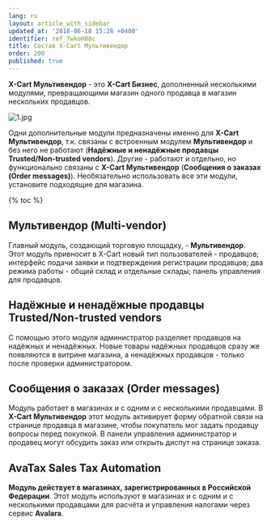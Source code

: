 ```yaml
---
lang: ru
layout: article_with_sidebar
updated_at: '2018-06-18 15:28 +0400'
identifier: ref_7wkoH88c
title: Состав X-Cart Мультивендор
order: 200
published: true
---
```

**X-Cart Мультивендор** - это **X-Cart Бизнес**, дополненный несколькими модулями, превращающими магазин одного продавца в магазин нескольких продавцов. 

![1.jpg]({{site.baseurl}}/attachments/ref_7wkoH88c/1.jpg)

Одни дополнительные модули предназначены именно для **X-Cart Мультивендор**, т.к. связаны с встроенным модулем **Мультивендор** и без него не работают (**Надёжные и ненадёжные продавцы Trusted/Non-trusted vendors**). Другие - работают и отдельно, но функционально связаны с **X-Cart Мультивендор** (**Сообщения о заказах (Order messages)**). Необязательно использовать все эти модули, установите подходящие для магазина.

{% toc %}

## Мультивендор (Multi-vendor)

Главный модуль, создающий торговую площадку, - **Мультивендор**. Этот модуль привносит в X-Cart новый тип пользователей - продавцов; интерфейс подачи заявки и подтверждения регистрации продавцов; два режима работы - общий склад и отдельные склады; панель управления для продавцов.

## Надёжные и ненадёжные продавцы Trusted/Non-trusted vendors

 С помощью этого модуля администратор разделяет продавцов на надёжных и ненадёжных. Новые товары надёжных продавцов сразу же появляются в витрине магазина, а ненадёжных продавцов - только после проверки администратором. 
 
## Сообщения о заказах (Order messages)
 
Модуль работает в магазинах и с одним и с несколькими продавцами. В **X-Cart Мультивендор** этот модуль активирует форму обратной связи на странице продавца в магазине, чтобы покупатель мог задать продавцу вопросы перед покупкой. В панели управления администратор и продавец могут обсудить заказ или открыть диспут на странице заказа.
   
## AvaTax Sales Tax Automation

**Модуль действует в магазинах, зарегистрированных в Российской Федерации**. Этот модуль используют в магазинах и с одним и с несколькими продавцами для расчёта и управления налогами через сервис **Avalara**.
